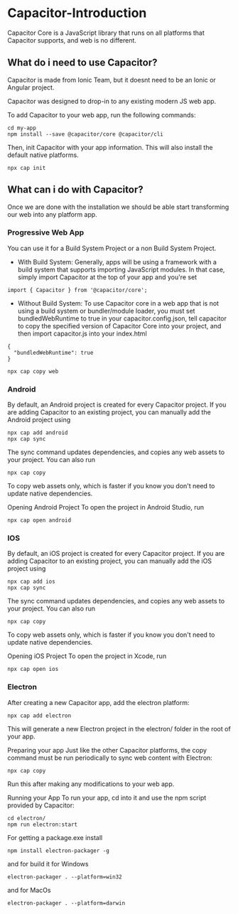 # Capacitor-Introduction

Capacitor Core is a JavaScript library that runs on all platforms that Capacitor supports, and web is no different.

## What do i need to use Capacitor?
Capacitor is made from Ionic Team, but it doesnt need to be an Ionic or Angular project.

Capacitor was designed to drop-in to any existing modern JS web app.

To add Capacitor to your web app, run the following commands:
```Shell
cd my-app
npm install --save @capacitor/core @capacitor/cli
```
Then, init Capacitor with your app information. This will also install the default native platforms.
```
npx cap init
```
## What can i do with Capacitor?
Once we are done with the installation we should be able start transforming our web into any platform app.

### Progressive Web App
You can use it for a Build System Project or a non Build System Project.

- With Build System:
Generally, apps will be using a framework with a build system that supports importing JavaScript modules. In that case, simply import Capacitor at the top of your app and you're set
```
import { Capacitor } from '@capacitor/core';
```

- Without Build System:
To use Capacitor core in a web app that is not using a build system or bundler/module loader, you must set bundledWebRuntime to true in your capacitor.config.json, tell capacitor to copy the specified version of Capacitor Core into your project, and then import capacitor.js into your index.html
```
{
  "bundledWebRuntime": true
}
```
```shell
npx cap copy web
```
### Android
By default, an Android project is created for every Capacitor project. If you are adding Capacitor to an existing project, you can manually add the Android project using
```
npx cap add android
npx cap sync
```
The sync command updates dependencies, and copies any web assets to your project. You can also run
```
npx cap copy
```
To copy web assets only, which is faster if you know you don't need to update native dependencies.

Opening Android Project
To open the project in Android Studio, run
```
npx cap open android
```

### IOS

By default, an iOS project is created for every Capacitor project. If you are adding Capacitor to an existing project, you can manually add the iOS project using
```
npx cap add ios
npx cap sync
```
The sync command updates dependencies, and copies any web assets to your project. You can also run
```
npx cap copy
```
To copy web assets only, which is faster if you know you don't need to update native dependencies.

Opening iOS Project
To open the project in Xcode, run
```
npx cap open ios
```
### Electron

After creating a new Capacitor app, add the electron platform:
```
npx cap add electron
```
This will generate a new Electron project in the electron/ folder in the root of your app.

Preparing your app
Just like the other Capacitor platforms, the copy command must be run periodically to sync web content with Electron:
```
npx cap copy
```
Run this after making any modifications to your web app.

Running your App
To run your app, cd into it and use the npm script provided by Capacitor:
```
cd electron/
npm run electron:start
```

For getting a package.exe install
```
npm install electron-packager -g
```
and for build it for Windows
```
electron-packager . --platform=win32
```
and for MacOs
```
electron-packager . --platform=darwin
```
